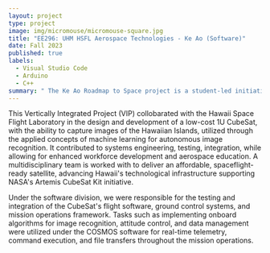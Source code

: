 ```yaml
---
layout: project
type: project
image: img/micromouse/micromouse-square.jpg
title: "EE296: UHM HSFL Aerospace Technologies - Ke Ao (Software)"
date: Fall 2023
published: true
labels:
  - Visual Studio Code
  - Arduino
  - C++
summary: " The Ke Ao Roadmap to Space project is a student-led initiative to design, build, and launch a cost-effective 1U CubeSat that caputures and analyzes images of the Hawaiian Islands, providing hands-on experience in satellite design and the advancement of Hawaii's aerospace potential."
---
```

This Vertically Integrated Project (VIP) collobarated with the Hawaii Space Flight Laboratory in the design and development of a low-cost 1U CubeSat, with the ability to capture images of the Hawaiian Islands, utilized through the applied concepts of machine learning for autonomous image recognition. It contributed to systems engineering, testing, integration, while allowing for enhanced workforce development and aerospace education. A multidisciplinary team is worked with to deliver an affordable, spaceflight-ready satellite, advancing Hawaii's technological infrastructure supporting NASA's Artemis CubeSat Kit initiative. 

Under the software division, we were responsible for the testing and integration of the CubeSat's flight software, ground control systems, and mission operations framework. Tasks such as implementing onboard algorithms for image recognition, attitude control, and data management were utilized under the COSMOS software for real-time telemetry, command execution, and file transfers throughout the mission operations.
